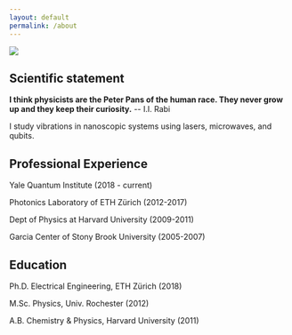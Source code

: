 ```yaml
---
layout: default
permalink: /about
---
```


<img class="profile-picture" src="sherlock.jpg">

## Scientific statement
<strong>I think physicists are the Peter Pans of the human race. They never grow up and they keep their curiosity.</strong> -- I.I. Rabi

I study vibrations in nanoscopic systems using lasers, microwaves, and qubits.

## Professional Experience
Yale Quantum Institute (2018 - current)

Photonics Laboratory of ETH Zürich (2012-2017)

Dept of Physics at Harvard University (2009-2011)

Garcia Center of Stony Brook University (2005-2007)

## Education
Ph.D. Electrical Engineering, ETH Zürich (2018)

M.Sc. Physics, Univ. Rochester (2012)

A.B. Chemistry & Physics, Harvard University (2011)

<link rel="stylesheet" href="https://cdnjs.cloudflare.com/ajax/libs/font-awesome/4.7.0/css/font-awesome.min.css">

<a href="https://scholar.google.com/citations?user=XjmA_Q4AAAAJ&hl=en&oi=ao" target="_blank"><i class="fa fa-google"></i></a>&nbsp;&nbsp;
<a href="https://www.linkedin.com/in/vjain89" target="_blank"><i class="fa fa-linkedin"></i></a>&nbsp;&nbsp;
<a href="https://twitter.com/89Vjain" target="_blank"><i class="fa fa-twitter"></i></a>&nbsp;&nbsp;